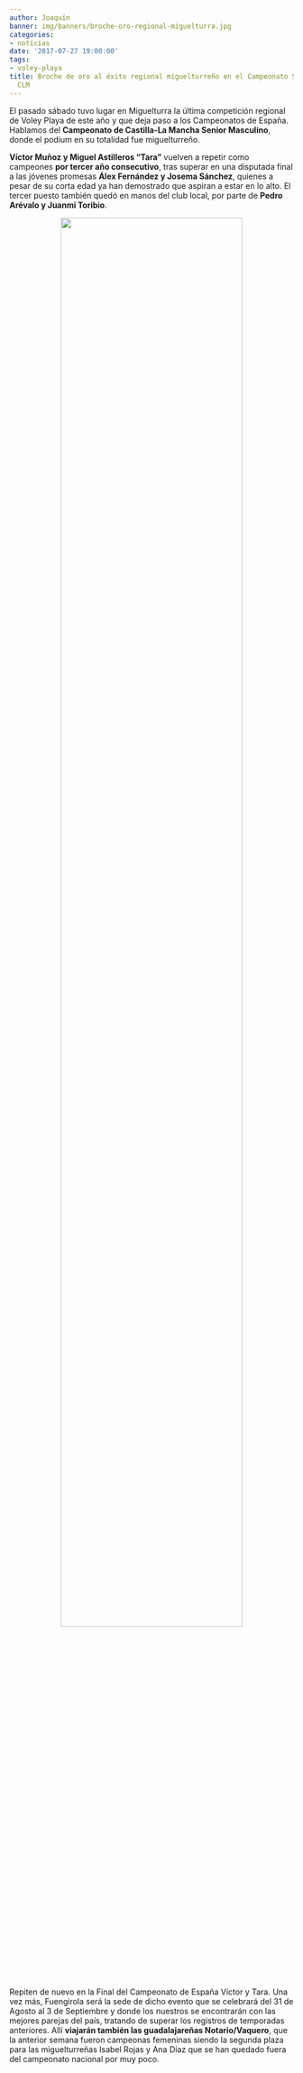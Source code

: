 ```yaml
---
author: Joaquín
banner: img/banners/broche-oro-regional-miguelturra.jpg
categories:
- noticias
date: '2017-07-27 19:00:00'
tags:
- voley-playa
title: Broche de oro al éxito regional miguelturreño en el Campeonato Senior de
  CLM
---
```


El pasado sábado tuvo lugar en Miguelturra la última competición
regional de Voley Playa de este año y que deja paso a los Campeonatos
de España. Hablamos del **Campeonato de Castilla-La Mancha Senior
Masculino**, donde el podium en su totalidad fue miguelturreño.

**Víctor Muñoz y Miguel Astilleros “Tara”** vuelven a repetir como
campeones **por tercer año consecutivo**, tras superar en una
disputada final a las jóvenes promesas **Álex Fernández y Josema
Sánchez**, quienes a pesar de su corta edad ya han demostrado que
aspiran a estar en lo alto. El tercer puesto también quedó en manos
del club local, por parte de **Pedro Arévalo y Juanmi Toribio**.

<center>
	<a target="photo" href="http://www.advmiguelturra.org/img/banners/broche-oro-regional-miguelturra.jpg">
	<img width="80%" align="center" src="http://www.advmiguelturra.org/img/banners/broche-oro-regional-miguelturra.jpg"/>
	</a>
</center>

Repiten de nuevo en la Final del Campeonato de España Víctor y Tara.
Una vez más, Fuengirola será la sede de dicho evento que se celebrará
del 31 de Agosto al 3 de Septiembre y donde los nuestros se
encontrarán con las mejores parejas del país, tratando de superar los
registros de temporadas anteriores. Allí **viajarán también las
guadalajareñas Notario/Vaquero**, que la anterior semana fueron
campeonas femeninas siendo la segunda plaza para las miguelturreñas
Isabel Rojas y Ana Díaz que se han quedado fuera del campeonato
nacional por muy poco.
